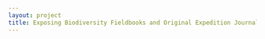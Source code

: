 ```yaml
--- 
layout: project 
title: Exposing Biodiversity Fieldbooks and Original Expedition Journals at the Smithsonian Institution
---
```



